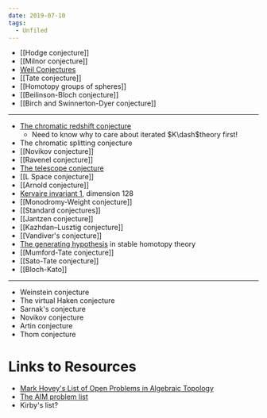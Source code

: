 ```yaml
---
date: 2019-07-10
tags: 
  - Unfiled
---
```


- [[Hodge conjecture]]
- [[Milnor conjecture]]
- [Weil Conjectures](../Subjects/Weil%20Conjectures.md)
- [[Tate conjecture]]
- [[Homotopy groups of spheres]]
- [[Beilinson-Bloch conjecture]]
- [[Birch and Swinnerton-Dyer conjecture]]

---

-  [The chromatic redshift conjecture](Redshift)
	- Need to know why to care about iterated $K\dash$theory first!
- The chromatic splitting conjecture
- [[Novikov conjecture]]
- [[Ravenel conjecture]]
- [The telescope conjecture](The%20telescope%20conjecture)
- [[L Space conjecture]]
- [[Arnold conjecture]] 
- [Kervaire invariant 1](../Kervaire%20invariant%201.md), dimension 128
- [[Monodromy-Weight conjecture]]
- [[Standard conjectures]]
- [[Jantzen conjecture]]
- [[Kazhdan–Lusztig conjecture]]
- [[Vandiver's conjecture]]
- [The generating hypothesis](The%20generating%20hypothesis) in stable homotopy theory
- [[Mumford-Tate conjecture]]
- [[Sato-Tate conjecture]]
- [[Bloch-Kato]]

---
- Weinstein conjecture
- The virtual Haken conjecture
- Sarnak's conjecture
- Novikov conjecture
- Artin conjecture
- Thom conjecture

# Links to Resources

- [Mark Hovey's List of Open Problems in Algebraic Topology](http://mhovey.web.wesleyan.edu/problems/big.html)
- [The AIM problem list](https://aimath.org/problemlists/)
- Kirby's list?
